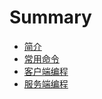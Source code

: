 # Summary

* [简介](./note/00.brief.md)
* [常用命令](./note/01.cmd.md)
* [客户端编程](./note/02.client.md)
* [服务端编程](./note/03.server.md)